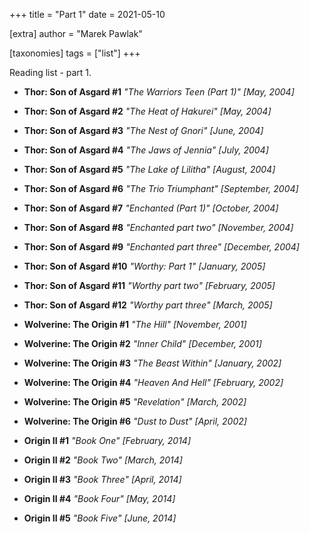 +++
title = "Part 1"
date = 2021-05-10

[extra]
author = "Marek Pawlak"

[taxonomies]
tags = ["list"]
+++

Reading list - part 1.

<!-- more -->

* **Thor: Son of Asgard #1**
*"The Warriors Teen (Part 1)" [May, 2004]*

* **Thor: Son of Asgard #2**
*"The Heat of Hakurei" [May, 2004]*

* **Thor: Son of Asgard #3**
*"The Nest of Gnori" [June, 2004]*

* **Thor: Son of Asgard #4**
*"The Jaws of Jennia" [July, 2004]*

* **Thor: Son of Asgard #5**
*"The Lake of Lilitha" [August, 2004]*

* **Thor: Son of Asgard #6**
*"The Trio Triumphant" [September, 2004]*

* **Thor: Son of Asgard #7**
*"Enchanted (Part 1)" [October, 2004]*

* **Thor: Son of Asgard #8**
*"Enchanted part two" [November, 2004]*

* **Thor: Son of Asgard #9**
*"Enchanted part three" [December, 2004]*

* **Thor: Son of Asgard #10**
*"Worthy: Part 1" [January, 2005]*

* **Thor: Son of Asgard #11**
*"Worthy part two" [February, 2005]*

* **Thor: Son of Asgard #12**
*"Worthy part three" [March, 2005]*

* **Wolverine: The Origin #1**
*"The Hill" [November, 2001]*

* **Wolverine: The Origin #2**
*"Inner Child" [December, 2001]*

* **Wolverine: The Origin #3**
*"The Beast Within" [January, 2002]*

* **Wolverine: The Origin #4**
*"Heaven And Hell" [February, 2002]*

* **Wolverine: The Origin #5**
*"Revelation" [March, 2002]*

* **Wolverine: The Origin #6**
*"Dust to Dust" [April, 2002]*

* **Origin II #1**
*"Book One" [February, 2014]*

* **Origin II #2**
*"Book Two" [March, 2014]*

* **Origin II #3**
*"Book Three" [April, 2014]*

* **Origin II #4**
*"Book Four" [May, 2014]*

* **Origin II #5**
*"Book Five" [June, 2014]*